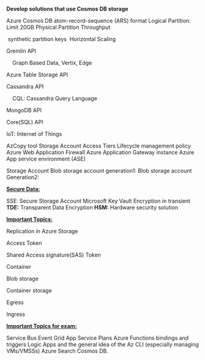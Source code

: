 **Develop solutions that use Cosmos DB storage**

Azure Cosmos DB
	atom-record-sequence (ARS) format
	Logical Partition: Limit 20GB
	Physical Partition
	Throughput

​	synthetic partition keys
​	Horizontal Scaling

Gremlin API

    Graph Based Data, Vertix, Edge

Azure Table Storage API

Cassandra API

    CQL: Cassandra Query Language

MongoDB API

Core(SQL) API

IoT: Internet of Things

AzCopy tool
Storage Account Access Tiers
Lifecycle management policy
Azure Web Application Firewall 
Azure Application Gateway instance
Azure App service environment (ASE)


Storage Account
	Blob storage account generation1: 
	Blob storage account Generation2: 

**<u>Secure Data:</u>**

SSE: Secure Storage Account
Microsoft Key Vault
Encryption in transient
**TDE:** Transparent Data Encryption
**HSM:** Hardware security solution



**<u>Important Topics:</u>**

Replication in Azure Storage

Access Token

Shared Access signature(SAS) Token

Container

Blob storage

Container storage

Egress

Ingress

**<u>Important Topics for exam:</u>**

Service Bus
Event Grid
App Service Plans
Azure Functions bindings and triggers
Logic Apps
and the general idea of the Az CLI (especially managing VMs/VMSSs)
Azure Search
Cosmos DB.